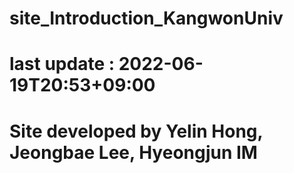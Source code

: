 # site_Introduction_KangwonUniv

# last update : 2022-06-19T20:53+09:00

# Site developed by Yelin Hong, Jeongbae Lee, Hyeongjun IM
